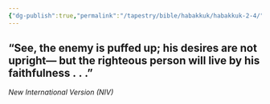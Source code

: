 ```yaml
---
{"dg-publish":true,"permalink":"/tapestry/bible/habakkuk/habakkuk-2-4/","title":"Habakkuk 2:4","hide":true,"tags":["bible-verse"],"dgHomeLink":true,"dgShowLocalGraph":true,"dgEnableSearch":true}
---
```


“See, the enemy is puffed up;
    his desires are not upright—
    but the righteous person will live by his faithfulness . . .”
---
*New International Version (NIV)*